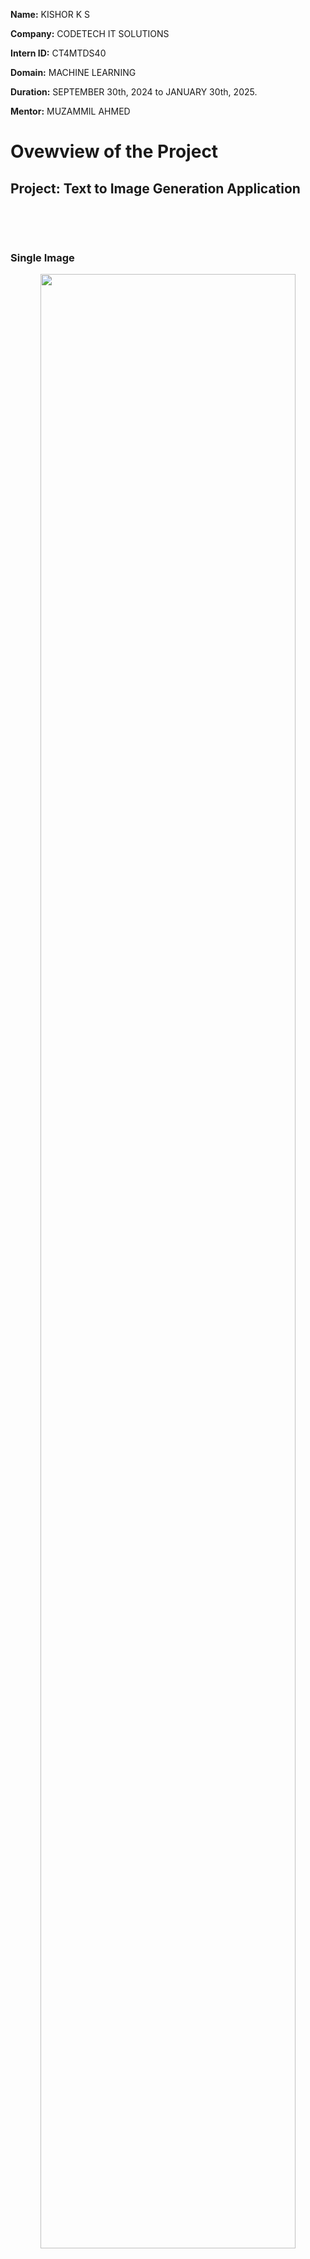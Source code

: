 **Name:** KISHOR K S

**Company:** CODETECH IT SOLUTIONS

**Intern ID:** CT4MTDS40

**Domain:** MACHINE LEARNING

**Duration:** SEPTEMBER 30th, 2024 to JANUARY 30th, 2025.

**Mentor:** MUZAMMIL AHMED

# Ovewview of the Project

## Project: Text to Image Generation Application

<p align="center">
  <img url="https://github.com/user-attachments/assets/082109f2-477c-4132-8a88-1a6f66959187" width="45%" />
  <img url="https://github.com/user-attachments/assets/fff09c75-f220-48ad-aa30-e5c21fa37232" width="45%" />
</p>
<p align="center">
  <img url="https://github.com/user-attachments/assets/8067cb1e-1858-44ae-8a03-73b9c0c7043c" width="45%" />
  <img url="https://github.com/user-attachments/assets/bc04e840-2efb-4867-94ea-45c6f42d0998" width="45%" />
</p>

### Single Image

<p align="center">
  <img src="path/to/image5.png" width="90%" />
</p>
![Screenshot 2024-11-12 131652](https://github.com/user-attachments/assets/082109f2-477c-4132-8a88-1a6f66959187)
![Screenshot 2024-11-12 132652](https://github.com/user-attachments/assets/fff09c75-f220-48ad-aa30-e5c21fa37232)
![Screenshot 2024-11-12 133616](https://github.com/user-attachments/assets/8067cb1e-1858-44ae-8a03-73b9c0c7043c)
![Screenshot 2024-11-12 140449](https://github.com/user-attachments/assets/bc04e840-2efb-4867-94ea-45c6f42d0998)
![Screenshot 2024-11-12 140817](https://github.com/user-attachments/assets/95fa8e4a-fce6-40e7-97e2-c8c163c4857c)

This project is a Text-to-Image Generation Application that allows users to create unique images based on textual prompts using multiple Stable Diffusion models. The application features an interactive web UI, enabling users to choose from a variety of models, enter prompts, and generate AI-driven visuals.


### Features
1. **Model Selection:** Users can select from a range of models, including:
      - CompVis/stable-diffusion-v1-4
      - stabilityai/stable-diffusion-2-1
      - dreamlike-art/dreamlike-diffusion-1.0
      - stabilityai/stable-diffusion-xl-base-1.0
      - dreamlike-art/dreamlike-anime-1.0
      
2. **Customizable Prompts:** Users can input any descriptive prompt to guide image generation, providing a wide array of creative possibilities.

3. **Interactive UI:** Built with HTML, CSS, and JavaScript, the user interface allows:
      - *Real-time Model Selection:* Intuitive buttons allow users to select their desired model.
      - *Prompt Entry:* Users enter their prompts in an enlarged input box with "Enter the prompt" placeholder text.
      - *Backend Processing:* The Flask server manages model loading, image generation, and memory management. It dynamically loads and unloads models as needed to manage GPU memory usage efficiently.

4. **Downloadable Images:** Once generated, images are displayed on the UI with an option to download the high-resolution result.


### Technical Details
**Frameworks and Tools:**
     - **Backend:** Flask and PyTorch are used to handle model loading, prompt processing, and image generation.
     - **Frontend:** HTML, CSS, and JavaScript create a seamless and responsive UI.
     - **Models:** Diffusion models from Hugging Face's Diffusers library power the generation capabilities.

**CUDA Memory Management:** Each model unloads automatically after image generation, clearing GPU memory for the next selection.


### Usage
- Clone the repository.
- Ensure diffusers, torch, flask, and required CUDA dependencies are installed.
- Run server.py to start the Flask backend server.
- Open the index.html file in a browser to interact with the app.
- This application provides a straightforward and efficient approach to text-to-image generation with multiple model support, making it an ideal tool for experimentation and creative projects.


